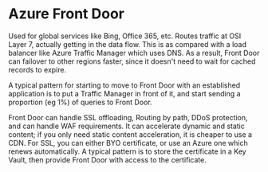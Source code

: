 # Azure Front Door

Used for global services like Bing, Office 365, etc. Routes traffic at OSI Layer 7, actually getting in the data flow. This is as compared with a load balancer like Azure Traffic Manager which uses DNS. As a result, Front Door can failover to other regions faster, since it doesn't need to wait for cached records to expire. 

A typical pattern for starting to move to Front Door with an established application is to put a Traffic Manager in front of it, and start sending a proportion (eg 1%) of queries to Front Door. 

Front Door can handle SSL offloading, Routing by path, DDoS protection, and can handle WAF requirements. It can accelerate dynamic and static content; if you only need static content acceleration, it is cheaper to use a CDN. For SSL, you can either BYO certificate, or use an Azure one which renews automatically. A typical pattern is to store the certificate in a Key Vault, then provide Front Door with access to the certificate.

